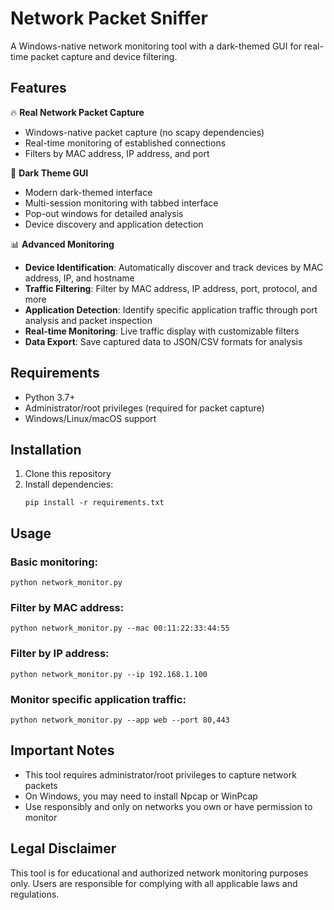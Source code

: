 # Network Packet Sniffer

A Windows-native network monitoring tool with a dark-themed GUI for real-time packet capture and device filtering.

## Features

🔥 **Real Network Packet Capture**
- Windows-native packet capture (no scapy dependencies)
- Real-time monitoring of established connections
- Filters by MAC address, IP address, and port

🎨 **Dark Theme GUI**
- Modern dark-themed interface
- Multi-session monitoring with tabbed interface
- Pop-out windows for detailed analysis
- Device discovery and application detection

📊 **Advanced Monitoring**

- **Device Identification**: Automatically discover and track devices by MAC address, IP, and hostname
- **Traffic Filtering**: Filter by MAC address, IP address, port, protocol, and more
- **Application Detection**: Identify specific application traffic through port analysis and packet inspection
- **Real-time Monitoring**: Live traffic display with customizable filters
- **Data Export**: Save captured data to JSON/CSV formats for analysis

## Requirements

- Python 3.7+
- Administrator/root privileges (required for packet capture)
- Windows/Linux/macOS support

## Installation

1. Clone this repository
2. Install dependencies:
   ```
   pip install -r requirements.txt
   ```

## Usage

### Basic monitoring:
```
python network_monitor.py
```

### Filter by MAC address:
```
python network_monitor.py --mac 00:11:22:33:44:55
```

### Filter by IP address:
```
python network_monitor.py --ip 192.168.1.100
```

### Monitor specific application traffic:
```
python network_monitor.py --app web --port 80,443
```

## Important Notes

- This tool requires administrator/root privileges to capture network packets
- On Windows, you may need to install Npcap or WinPcap
- Use responsibly and only on networks you own or have permission to monitor

## Legal Disclaimer

This tool is for educational and authorized network monitoring purposes only. Users are responsible for complying with all applicable laws and regulations.
